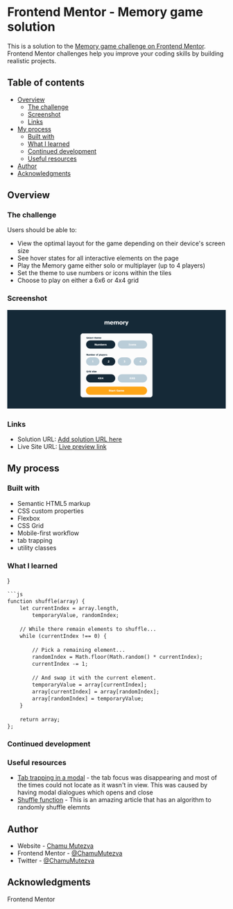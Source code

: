# Frontend Mentor - Memory game solution

This is a solution to the [Memory game challenge on Frontend Mentor](https://www.frontendmentor.io/challenges/memory-game-vse4WFPvM). Frontend Mentor challenges help you improve your coding skills by building realistic projects. 

## Table of contents

- [Overview](#overview)
  - [The challenge](#the-challenge)
  - [Screenshot](#screenshot)
  - [Links](#links)
- [My process](#my-process)
  - [Built with](#built-with)
  - [What I learned](#what-i-learned)
  - [Continued development](#continued-development)
  - [Useful resources](#useful-resources)
- [Author](#author)
- [Acknowledgments](#acknowledgments)

## Overview

### The challenge

Users should be able to:

- View the optimal layout for the game depending on their device's screen size
- See hover states for all interactive elements on the page
- Play the Memory game either solo or multiplayer (up to 4 players)
- Set the theme to use numbers or icons within the tiles
- Choose to play on either a 6x6 or 4x4 grid

### Screenshot

![](./assets/game-desktop.png)


### Links

- Solution URL: [Add solution URL here](https://your-solution-url.com)
- Live Site URL: [Live preview link](https://chamumutezva.github.io/NumberMemoryGame/)

## My process

### Built with

- Semantic HTML5 markup
- CSS custom properties
- Flexbox
- CSS Grid
- Mobile-first workflow
- tab trapping
- utility classes

### What I learned

}
```
```js
function shuffle(array) {
    let currentIndex = array.length,
        temporaryValue, randomIndex;

    // While there remain elements to shuffle...
    while (currentIndex !== 0) {

        // Pick a remaining element...
        randomIndex = Math.floor(Math.random() * currentIndex);
        currentIndex -= 1;

        // And swap it with the current element.
        temporaryValue = array[currentIndex];
        array[currentIndex] = array[randomIndex];
        array[randomIndex] = temporaryValue;
    }

    return array;
};

```


### Continued development



### Useful resources

- [Tab trapping in a modal](https://uxdesign.cc/how-to-trap-focus-inside-modal-to-make-it-ada-compliant-6a50f9a70700) - the tab focus was disappearing and most of the times could not locate as it wasn't in view. This was caused by having modal dialogues which opens and close
- [Shuffle function](http://stackoverflow.com/a/2450976) - This is an amazing article that has an algorithm to randomly shuffle elemnts

## Author

- Website - [Chamu Mutezva](https://github.com/ChamuMutezva)
- Frontend Mentor - [@ChamuMutezva](https://www.frontendmentor.io/profile/ChamuMutezva)
- Twitter - [@ChamuMutezva](https://twitter.com/ChamuMutezva)


## Acknowledgments

Frontend Mentor